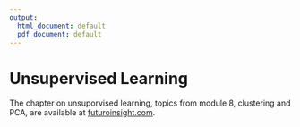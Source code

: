 ```yaml
---
output:
  html_document: default
  pdf_document: default
---
```


# Unsupervised Learning

The chapter on unsuporvised learning, topics from module 8, clustering and PCA, are available at [futuroinsight.com](https://www.futuroinsight.com/pricing).


